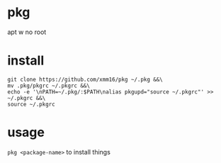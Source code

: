 # pkg
apt w no root
# install
```
git clone https://github.com/xmm16/pkg ~/.pkg &&\
mv .pkg/pkgrc ~/.pkgrc &&\
echo -e '\nPATH=~/.pkg/:$PATH\nalias pkgupd="source ~/.pkgrc"' >> ~/.pkgrc &&\
source ~/.pkgrc
```
# usage
`pkg <package-name>` to install things
